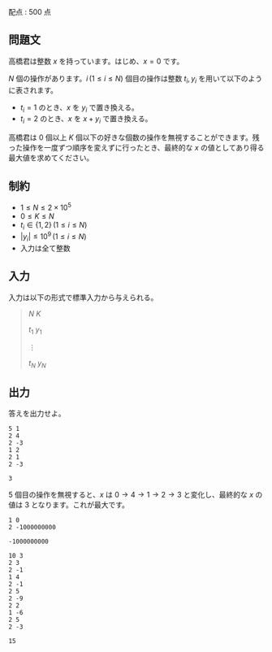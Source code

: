 配点 : $500$ 点

## 問題文

高橋君は整数 $x$ を持っています。はじめ、$x = 0$ です。

$N$ 個の操作があります。$i \, (1 \leq i \leq N)$ 個目の操作は整数 $t_i, y_i$ を用いて以下のように表されます。

- $t_i = 1$ のとき、$x$ を $y_i$ で置き換える。
- $t_i = 2$ のとき、$x$ を $x + y_i$ で置き換える。

高橋君は $0$ 個以上 $K$ 個以下の好きな個数の操作を無視することができます。残った操作を一度ずつ順序を変えずに行ったとき、最終的な $x$ の値としてあり得る最大値を求めてください。

## 制約

- $1 \leq N \leq 2 \times 10^5$
- $0 \leq K \leq N$
- $t_i \in \{1,2\} \, (1 \leq i \leq N)$
- $|y_i| \leq 10^9 \, (1 \leq i \leq N)$
- 入力は全て整数

## 入力

入力は以下の形式で標準入力から与えられる。

> $N$ $K$
> 
> $t_1$ $y_1$
> 
> $\vdots$
> 
> $t_N$ $y_N$

## 出力

答えを出力せよ。

```input1
5 1
2 4
2 -3
1 2
2 1
2 -3
```

```output1
3
```

$5$ 個目の操作を無視すると、$x$ は $0 \rightarrow 4 \rightarrow 1 \rightarrow 2 \rightarrow 3$ と変化し、最終的な $x$ の値は $3$ となります。これが最大です。

```input2
1 0
2 -1000000000
```

```output2
-1000000000
```

```input3
10 3
2 3
2 -1
1 4
2 -1
2 5
2 -9
2 2
1 -6
2 5
2 -3
```

```output3
15
```